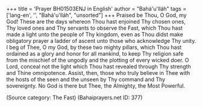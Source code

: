 +++
title = 'Prayer BH01503ENJ in English'
author = "Bahá'u'lláh"
tags = ['lang-en', '', "Bahá'u'lláh", "unsorted"]
+++
Praised be Thou, O God, my God!  These are the days whereon Thou hast enjoined Thy chosen ones, Thy loved ones and Thy servants to observe the Fast, which Thou hast made a light unto the people of Thy kingdom, even as Thou didst make obligatory prayer a ladder of ascent unto those who acknowledge Thy unity.  I beg of Thee, O my God, by these two mighty pillars, which Thou hast ordained as a glory and honor for all mankind, to keep Thy religion safe from the mischief of the ungodly and the plotting of every wicked doer.  O Lord, conceal not the light which Thou hast revealed through Thy strength and Thine omnipotence.  Assist, then, those who truly believe in Thee with the hosts of the seen and the unseen by Thy command and Thy sovereignty. No God is there but Thee, the Almighty, the Most Powerful.

(Source category: The Fast)
(Bahaiprayers.net ID: 377)
